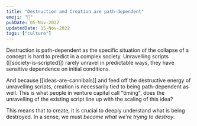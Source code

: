 ```yaml
---
title: "Destruction and Creation are path-dependent"
emoji: "🤯"
pubDate: 05-Nov-2022
updatedDate: 15-Nov-2022
tags: ["culture"]
---
```


Destruction is path-dependent as the specific situation of the collapse of a concept is hard to predict in a complex society. Unravelling scripts ([[society-is-scripted]]) rarely unravel in predictable ways, they have sensitive dependence on initial conditions.

And because [[ideas-are-cannibals]] and feed off the destructive energy of unravelling scripts, creation is necessarily tied to being path-dependent as well. This is what people in venture capital call "timing", does the unravelling of the existing script line up with the scaling of this idea?

This means that to create, it is crucial to deeply understand what is being destroyed. In a sense, we must _become what we're trying to destroy_.